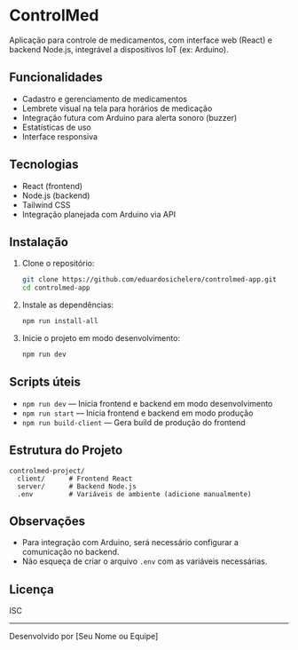 # ControlMed

Aplicação para controle de medicamentos, com interface web (React) e backend Node.js, integrável a dispositivos IoT (ex: Arduino).

## Funcionalidades

- Cadastro e gerenciamento de medicamentos
- Lembrete visual na tela para horários de medicação
- Integração futura com Arduino para alerta sonoro (buzzer)
- Estatísticas de uso
- Interface responsiva

## Tecnologias

- React (frontend)
- Node.js (backend)
- Tailwind CSS
- Integração planejada com Arduino via API

## Instalação

1. Clone o repositório:
   ```sh
   git clone https://github.com/eduardosichelero/controlmed-app.git
   cd controlmed-app
   ```

2. Instale as dependências:
   ```sh
   npm run install-all
   ```

3. Inicie o projeto em modo desenvolvimento:
   ```sh
   npm run dev
   ```

## Scripts úteis

- `npm run dev` — Inicia frontend e backend em modo desenvolvimento
- `npm run start` — Inicia frontend e backend em modo produção
- `npm run build-client` — Gera build de produção do frontend

## Estrutura do Projeto

```
controlmed-project/
  client/      # Frontend React
  server/      # Backend Node.js
  .env         # Variáveis de ambiente (adicione manualmente)
```

## Observações

- Para integração com Arduino, será necessário configurar a comunicação no backend.
- Não esqueça de criar o arquivo `.env` com as variáveis necessárias.

## Licença

ISC

---
Desenvolvido por [Seu Nome ou Equipe]